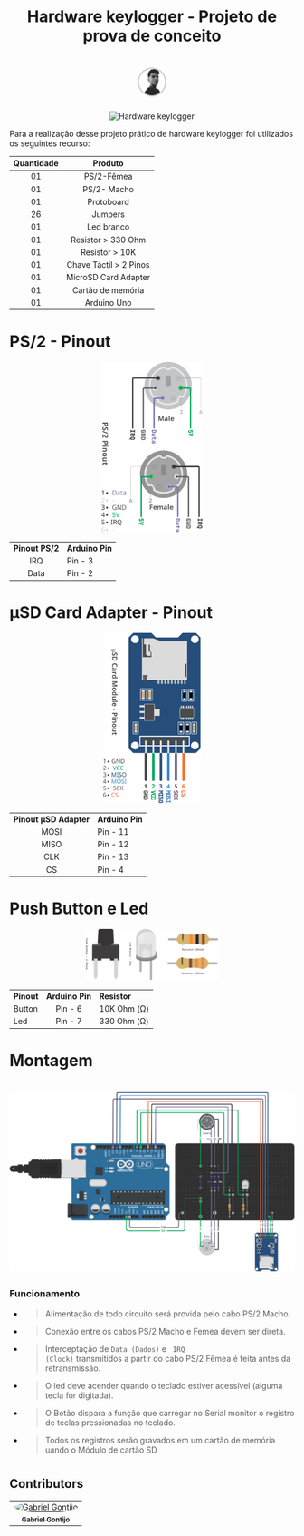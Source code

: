 <h1 align="center" > <b> Hardware keylogger </b> - 
<span> Projeto de prova de conceito</span></h1>

<h1 align="center">
    <img alt="Paulo Raitz" src="./utils/Paulo.svg" width="10%">
</h1>
<p align="center">
  <img src="https://img.shields.io/static/v1?label=Hardware&message=Keylogger&color=F37135&labelColor=262626" alt="Hardware keylogger" >
</p>

Para a realização desse projeto prático de hardware keylogger foi utilizados os seguintes recurso:

| Quantidade |        Produto         |
| :--------: | :--------------------: |
|     01     |       PS/2-Fêmea       |
|     01     |      PS/2- Macho       |
|     01     |       Protoboard       |
|     26     |        Jumpers         |
|     01     |       Led branco       |
|     01     |   Resistor > 330 Ohm   |
|     01     |     Resistor > 10K     |
|     01     | Chave Táctil > 2 Pinos |
|     01     |  MicroSD Card Adapter  |
|     01     |   Cartão de memória    |
|     01     |      Arduino Uno       |

<div align="center">
<h1 align="left">PS/2 - Pinout</h1>
<img src="./utils/PS2.svg" height='300px'>
<table>
  <tr>
    <td><b align="center">Pinout PS/2</b></td>
    <td><b align="center">Arduino Pin</b> </td>
  </tr>
  <tr>
    <td align="center">IRQ</td>
    <td>Pin - 3</td>
  </tr>
  <tr>
    <td align="center">Data</td>
    <td>Pin - 2</td>
  </tr>
</table>
<h1 align="left">µSD Card Adapter - Pinout</h1>
<img src="./utils/MicroSD.svg" height='300px'>
<table>
  <tr>
    <td><b align="center">Pinout µSD Adapter</b></td>
    <td><b align="center">Arduino Pin</b> </td>
  </tr>
  <tr>
    <td align="center">MOSI</td>
    <td>Pin - 11</td>
  </tr>
  <tr>
    <td align="center">MISO</td>
    <td>Pin - 12</td>
  </tr>
  <tr>
    <td align="center">CLK</td>
    <td>Pin - 13</td>
  </tr>
  <tr>
    <td align="center">CS</td>
    <td>Pin - 4</td>
  </tr>
</table>
<h1 align="left"> Push Button e Led</h1>
<img src="./utils/ResLedButton.svg" height='90px'>
<table>
  <tr>
    <td><b align="center">Pinout</b></td>
    <td><b align="center">Arduino Pin</b></td>
    <td ><b align="center">Resistor</b></td>
  </tr>
  <tr>
    <td >Button</td>
    <td align="center">Pin - 6</td>
    <td>10K Ohm (Ω)</td>
  </tr>
  <tr>
    <td >Led</td>
    <td align="center">Pin - 7</td>
    <td>330 Ohm (Ω)</td>
  </tr>
</table>

<h1 align="left">Montagem<h1>
<img src="./utils/Project.svg" width='600px'>

  </div>
  </div>

### Funcionamento

- > Alimentação de todo circuito será provida pelo cabo PS/2 Macho.

- > Conexão entre os cabos PS/2 Macho e Femea devem ser direta.

- > Interceptação de <code>Data (Dados)</code> e <code> IRQ (Clock)</code> transmitidos a partir do cabo PS/2 Fêmea é feita antes da retransmissão.

- > O led deve acender quando o teclado estiver acessível (alguma tecla for digitada).

- > O Botão dispara a função que carregar no Serial monitor o registro de teclas pressionadas no teclado.

- > Todos os registros serão gravados em um cartão de memória uando o Módulo de cartão SD

#

## Contributors

<table>
  <tr>
    <td align="center"><a href="https://github.com/GGontijo"><img style="border-radius: 50%;" src="https://avatars.githubusercontent.com/u/38219914?v=4" width="100px;" alt="Gabriel Gontijo"/><br /><sub><b>Gabriel Gontijo</b></sub></a><br /><a href="https://github.com/GGontijo"></a></td>
  </tr>
</table>

